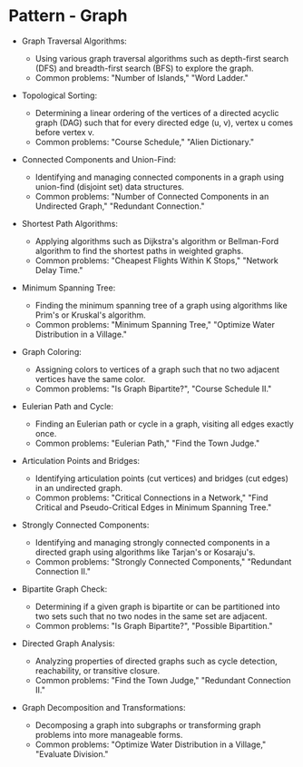 # Pattern - Graph

- Graph Traversal Algorithms:
    * Using various graph traversal algorithms such as depth-first search (DFS) and breadth-first search (BFS) to explore the graph.
    * Common problems: "Number of Islands," "Word Ladder."

- Topological Sorting:
    * Determining a linear ordering of the vertices of a directed acyclic graph (DAG) such that for every directed edge (u, v), vertex u comes before vertex v.
    * Common problems: "Course Schedule," "Alien Dictionary."

- Connected Components and Union-Find:
    * Identifying and managing connected components in a graph using union-find (disjoint set) data structures.
    * Common problems: "Number of Connected Components in an Undirected Graph," "Redundant Connection."

- Shortest Path Algorithms:
    * Applying algorithms such as Dijkstra's algorithm or Bellman-Ford algorithm to find the shortest paths in weighted graphs.
    * Common problems: "Cheapest Flights Within K Stops," "Network Delay Time."

- Minimum Spanning Tree:
    * Finding the minimum spanning tree of a graph using algorithms like Prim's or Kruskal's algorithm.
    * Common problems: "Minimum Spanning Tree," "Optimize Water Distribution in a Village."

- Graph Coloring:
    * Assigning colors to vertices of a graph such that no two adjacent vertices have the same color.
    * Common problems: "Is Graph Bipartite?", "Course Schedule II."

- Eulerian Path and Cycle:
    * Finding an Eulerian path or cycle in a graph, visiting all edges exactly once.
    * Common problems: "Eulerian Path," "Find the Town Judge."

- Articulation Points and Bridges:
    * Identifying articulation points (cut vertices) and bridges (cut edges) in an undirected graph.
    * Common problems: "Critical Connections in a Network," "Find Critical and Pseudo-Critical Edges in Minimum Spanning Tree."

- Strongly Connected Components:
    * Identifying and managing strongly connected components in a directed graph using algorithms like Tarjan's or Kosaraju's.
    * Common problems: "Strongly Connected Components," "Redundant Connection II."

- Bipartite Graph Check:
    * Determining if a given graph is bipartite or can be partitioned into two sets such that no two nodes in the same set are adjacent.
    * Common problems: "Is Graph Bipartite?", "Possible Bipartition."

- Directed Graph Analysis:
    * Analyzing properties of directed graphs such as cycle detection, reachability, or transitive closure.
    * Common problems: "Find the Town Judge," "Redundant Connection II."

- Graph Decomposition and Transformations:
    * Decomposing a graph into subgraphs or transforming graph problems into more manageable forms.
    * Common problems: "Optimize Water Distribution in a Village," "Evaluate Division."
